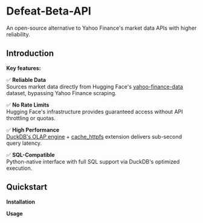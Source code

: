 # Defeat-Beta-API

An open-source alternative to Yahoo Finance's market data APIs with higher reliability.

## Introduction

**Key features:**

✅ **Reliable Data**  
Sources market data directly from Hugging Face's [yahoo-finance-data](https://huggingface.co/datasets/bwzheng2010/yahoo-finance-data) dataset, bypassing Yahoo Finance scraping.

✅ **No Rate Limits**  
Hugging Face's infrastructure provides guaranteed access without API throttling or quotas.

✅ **High Performance**  
[DuckDB's OLAP engine](https://duckdb.org/) + [cache_httpfs](https://duckdb.org/community_extensions/extensions/cache_httpfs.html) extension delivers sub-second query latency.

✅ **SQL-Compatible**  
Python-native interface with full SQL support via DuckDB's optimized execution.

## Quickstart

**Installation**

**Usage**